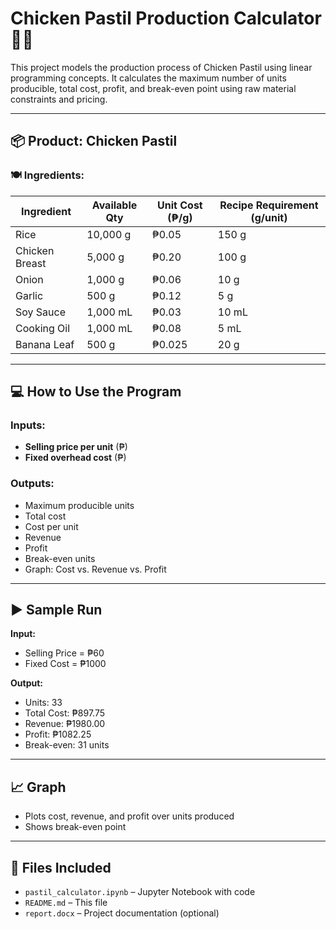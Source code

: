 # Chicken Pastil Production Calculator 🐔🍃

This project models the production process of Chicken Pastil using linear programming concepts. It calculates the maximum number of units producible, total cost, profit, and break-even point using raw material constraints and pricing.

---

## 📦 Product: Chicken Pastil

### 🍽️ Ingredients:
| Ingredient     | Available Qty | Unit Cost (₱/g) | Recipe Requirement (g/unit) |
|----------------|---------------|------------------|------------------------------|
| Rice           | 10,000 g      | ₱0.05            | 150 g                        |
| Chicken Breast | 5,000 g       | ₱0.20            | 100 g                        |
| Onion          | 1,000 g       | ₱0.06            | 10 g                         |
| Garlic         | 500 g         | ₱0.12            | 5 g                          |
| Soy Sauce      | 1,000 mL      | ₱0.03            | 10 mL                        |
| Cooking Oil    | 1,000 mL      | ₱0.08            | 5 mL                         |
| Banana Leaf    | 500 g         | ₱0.025           | 20 g                         |

---

## 💻 How to Use the Program

### Inputs:
- **Selling price per unit** (₱)
- **Fixed overhead cost** (₱)

### Outputs:
- Maximum producible units
- Total cost
- Cost per unit
- Revenue
- Profit
- Break-even units
- Graph: Cost vs. Revenue vs. Profit

---

## ▶️ Sample Run

**Input:**
- Selling Price = ₱60
- Fixed Cost = ₱1000

**Output:**
- Units: 33
- Total Cost: ₱897.75
- Revenue: ₱1980.00
- Profit: ₱1082.25
- Break-even: 31 units

---

## 📈 Graph

- Plots cost, revenue, and profit over units produced
- Shows break-even point

---

## 📂 Files Included

- `pastil_calculator.ipynb` – Jupyter Notebook with code
- `README.md` – This file
- `report.docx` – Project documentation (optional)
